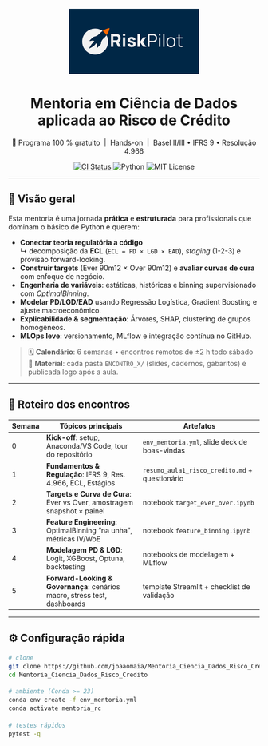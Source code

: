 <!-- Banner / Logo -->
<p align="center">
  <img src="assets/logo_mentoria_risco_credito.png" width="260" alt="Mentoria Risco de Crédito logo" />
</p>

<h1 align="center">Mentoria em Ciência de Dados <br> aplicada ao Risco de Crédito</h1>

<p align="center">
  🚀 Programa 100 % gratuito &nbsp;|&nbsp; Hands-on &nbsp;|&nbsp; Basel II/III • IFRS 9 • Resolução 4.966
</p>

<div align="center">
  <a href="https://github.com/joaaomaia/Mentoria_Ciencia_Dados_Risco_Credito/actions">
    <img src="https://img.shields.io/github/actions/workflow/status/joaaomaia/Mentoria_Ciencia_Dados_Risco_Credito/ci.yml?label=CI%20build" alt="CI Status">
  </a>
  <img src="https://img.shields.io/badge/python-3.11%2B-blue.svg" alt="Python">
  <img src="https://img.shields.io/badge/licen%C3%A7a-MIT-green" alt="MIT License">
</div>

---

## 📑 Visão geral

Esta mentoria é uma jornada **prática** e **estruturada** para profissionais que dominam o básico de Python e querem:

* **Conectar teoria regulatória a código**  
  ↳ decomposição da **ECL** (`ECL = PD × LGD × EAD`), _staging_ (1-2-3) e provisão forward-looking.  
* **Construir targets** (Ever 90m12 × Over 90m12) e **avaliar curvas de cura** com enfoque de negócio.  
* **Engenharia de variáveis**: estáticas, históricas e binning supervisionado com _OptimalBinning_.  
* **Modelar PD/LGD/EAD** usando Regressão Logística, Gradient Boosting e ajuste macroeconômico.  
* **Explicabilidade & segmentação**: Árvores, SHAP, clustering de grupos homogêneos.  
* **MLOps leve**: versionamento, MLflow e integração contínua no GitHub.  

> 🗓 **Calendário**: 6 semanas • encontros remotos de ±2 h todo sábado  
> 📂 **Material**: cada pasta `ENCONTRO_X/` (slides, cadernos, gabaritos) é publicada logo após a aula.

---

## 🚦 Roteiro dos encontros

| Semana | Tópicos principais | Artefatos |
|--------|-------------------|-----------|
| 0 | **Kick-off**: setup, Anaconda/VS Code, tour do repositório | `env_mentoria.yml`, slide deck de boas-vindas |
| 1 | **Fundamentos & Regulação**: IFRS 9, Res. 4.966, ECL, Estágios | `resumo_aula1_risco_credito.md` + questionário |
| 2 | **Targets e Curva de Cura**: Ever vs Over, amostragem snapshot × painel | notebook `target_ever_over.ipynb` |
| 3 | **Feature Engineering**: OptimalBinning “na unha”, métricas IV/WoE | notebook `feature_binning.ipynb` |
| 4 | **Modelagem PD & LGD**: Logit, XGBoost, Optuna, backtesting | notebooks de modelagem + MLflow |
| 5 | **Forward-Looking & Governança**: cenários macro, stress test, dashboards | template Streamlit + checklist de validação |

---

## ⚙️ Configuração rápida

```bash
# clone
git clone https://github.com/joaaomaia/Mentoria_Ciencia_Dados_Risco_Credito.git
cd Mentoria_Ciencia_Dados_Risco_Credito

# ambiente (Conda >= 23)
conda env create -f env_mentoria.yml
conda activate mentoria_rc

# testes rápidos
pytest -q

